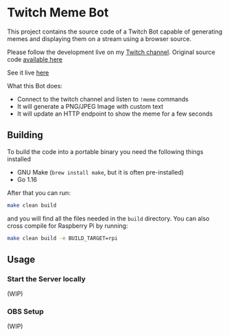 # Twitch Meme Bot

This project contains the source code of a Twitch Bot capable of generating
memes and displaying them on a stream using a browser source.

Please follow the development live on my 
[Twitch channel](https://twitch.tv/koalalorenzo). Original source code 
[available here](https://gitlab.com/koalalorenzo/twitch-meme-generator)

See it live [here](https://clips.twitch.tv/VibrantHotZucchiniAsianGlow-iTtCXFtzvn8cBljd)

What this Bot does:

* Connect to the twitch channel and listen to `!meme` commands
* It will generate a PNG/JPEG Image with custom text
* It will update an HTTP endpoint to show the meme for a few seconds

## Building

To build the code into a portable binary you need the following things installed

- GNU Make (`brew install make`, but it is often pre-installed)
- Go 1.16

After that you can run:

```bash
make clean build
```

and you will find all the files needed in the `build` directory. You can also
cross compile for Raspberry Pi by running:

```bash
make clean build -e BUILD_TARGET=rpi
```

## Usage
### Start the Server locally
(WIP)

### OBS Setup
(WIP)